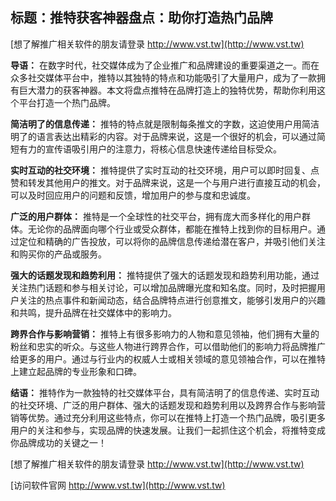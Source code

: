 ## **标题：推特获客神器盘点：助你打造热门品牌**

[想了解推广相关软件的朋友请登录 http://www.vst.tw](http://www.vst.tw)

**导语：**
在数字时代，社交媒体成为了企业推广和品牌建设的重要渠道之一。而在众多社交媒体平台中，推特以其独特的特点和功能吸引了大量用户，成为了一款拥有巨大潜力的获客神器。本文将盘点推特在品牌打造上的独特优势，帮助你利用这个平台打造一个热门品牌。

**简洁明了的信息传递：**
推特的特点就是限制每条推文的字数，这迫使用户用简洁明了的语言表达出精彩的内容。对于品牌来说，这是一个很好的机会，可以通过简短有力的宣传语吸引用户的注意力，将核心信息快速传递给目标受众。

**实时互动的社交环境：**
推特提供了实时互动的社交环境，用户可以即时回复、点赞和转发其他用户的推文。对于品牌来说，这是一个与用户进行直接互动的机会，可以及时回应用户的问题和反馈，增加用户的参与度和忠诚度。

**广泛的用户群体：**
推特是一个全球性的社交平台，拥有庞大而多样化的用户群体。无论你的品牌面向哪个行业或受众群体，都能在推特上找到你的目标用户。通过定位和精确的广告投放，可以将你的品牌信息传递给潜在客户，并吸引他们关注和购买你的产品或服务。

**强大的话题发现和趋势利用：**
推特提供了强大的话题发现和趋势利用功能，通过关注热门话题和参与相关讨论，可以增加品牌曝光度和知名度。同时，及时把握用户关注的热点事件和新闻动态，结合品牌特点进行创意推文，能够引发用户的兴趣和共鸣，提升品牌在社交媒体中的影响力。

**跨界合作与影响营销：**
推特上有很多影响力的人物和意见领袖，他们拥有大量的粉丝和忠实的听众。与这些人物进行跨界合作，可以借助他们的影响力将品牌推广给更多的用户。通过与行业内的权威人士或相关领域的意见领袖合作，可以在推特上建立起品牌的专业形象和口碑。

**结语：**
推特作为一款独特的社交媒体平台，具有简洁明了的信息传递、实时互动的社交环境、广泛的用户群体、强大的话题发现和趋势利用以及跨界合作与影响营销等优势。通过充分利用这些特点，你可以在推特上打造一个热门品牌，吸引更多用户的关注和参与，实现品牌的快速发展。让我们一起抓住这个机会，将推特变成你品牌成功的关键之一！

[想了解推广相关软件的朋友请登录 http://www.vst.tw](http://www.vst.tw)


[访问软件官网 http://www.vst.tw](http://www.vst.tw)
